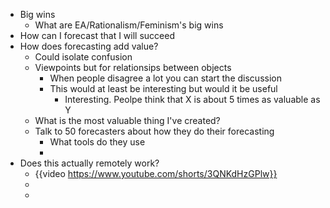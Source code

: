 - Big wins
	- What are EA/Rationalism/Feminism's big wins
- How can I forecast that I will succeed
- How does forecasting add value?
	- Could isolate confusion
	- Viewpoints but for relationsips between objects
		- When people disagree a lot you can start the discussion
		- This would at least be interesting but would it be useful
			- Interesting. Peolpe think that X is about 5 times as valuable as Y
	- What is the most valuable thing I've created?
	- Talk to 50 forecasters about how they do their forecasting
		- What tools do they use
		-
- Does this actually remotely work?
	- {{video https://www.youtube.com/shorts/3QNKdHzGPlw}}
	-
	-